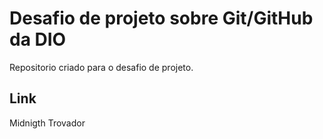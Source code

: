 # Desafio de projeto sobre Git/GitHub da DIO
  Repositorio criado para o desafio de projeto.
  
  ## Link
   Midnigth Trovador 
 
